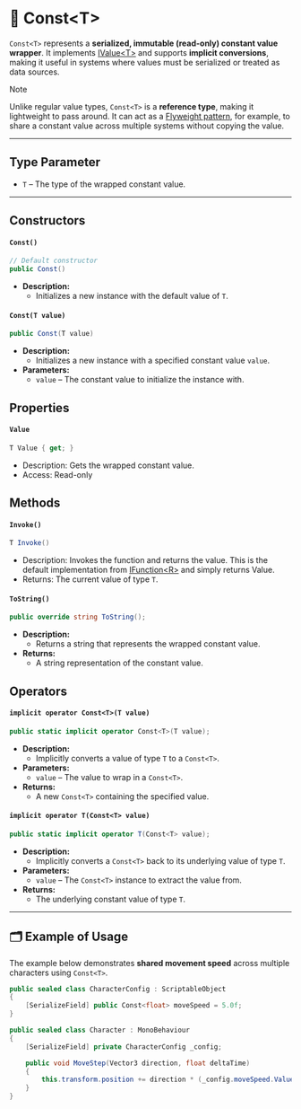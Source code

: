 # 🧩 Const&lt;T&gt;

`Const<T>` represents a **serialized, immutable (read-only) constant value wrapper**. It implements [IValue&lt;T&gt;](IValue.md) and supports **implicit conversions**, making it useful in systems where values must be serialized or treated as data sources.

> [!NOTE]
> Unlike regular value types, `Const<T>` is a **reference type**, making it lightweight to pass around. It can act as a [Flyweight pattern](https://en.wikipedia.org/wiki/Flyweight_pattern), for example, to share a constant value across multiple systems without copying the value.

---

## Type Parameter

- `T` – The type of the wrapped constant value.

---

## Constructors

#### `Const()`
```csharp
// Default constructor
public Const()
```
- **Description:**
  - Initializes a new instance with the default value of `T`.

#### `Const(T value)`
```csharp
public Const(T value)
```
- **Description:**
  - Initializes a new instance with a specified constant value `value`.
- **Parameters:**
  - `value` – The constant value to initialize the instance with.

## Properties

#### `Value`
```csharp
T Value { get; }
```
- Description: Gets the wrapped constant value.
- Access: Read-only

## Methods
#### `Invoke()`
```csharp
T Invoke()
```
- Description: Invokes the function and returns the value.
  This is the default implementation from [IFunction&lt;R&gt;](../Functions/IFunction.md#invoke) and simply returns Value.
- Returns: The current value of type `T`.

#### `ToString()`
```csharp
public override string ToString();
```
- **Description:**
  - Returns a string that represents the wrapped constant value.
- **Returns:**
  - A string representation of the constant value.

## Operators

#### `implicit operator Const<T>(T value)`
```csharp
public static implicit operator Const<T>(T value);
```
- **Description:**
  - Implicitly converts a value of type `T` to a `Const<T>`.
- **Parameters:**
  - `value` – The value to wrap in a `Const<T>`.
- **Returns:**
  - A new `Const<T>` containing the specified value.

#### `implicit operator T(Const<T> value)`
```csharp
public static implicit operator T(Const<T> value);
```
- **Description:**
  - Implicitly converts a `Const<T>` back to its underlying value of type `T`.
- **Parameters:**
  - `value` – The `Const<T>` instance to extract the value from.
- **Returns:**
  - The underlying constant value of type `T`.

---

## 🗂 Example of Usage
The example below demonstrates **shared movement speed** across multiple characters using `Const<T>`.

```csharp
public sealed class CharacterConfig : ScriptableObject
{
    [SerializeField] public Const<float> moveSpeed = 5.0f;
}

public sealed class Character : MonoBehaviour
{
    [SerializeField] private CharacterConfig _config;

    public void MoveStep(Vector3 direction, float deltaTime) 
    {
        this.transform.position += direction * (_config.moveSpeed.Value * deltaTime);
    }
}
```